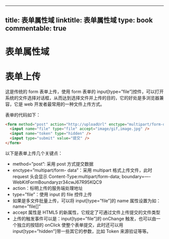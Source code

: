 
---
title: 表单属性域
linktitle: 表单属性域
type: book
commentable: true
---

# 表单属性域

# 表单上传

这是传统的 form 表单上传，使用 form 表单的 input[type=”file”]控件，可以打开系统的文件选择对话框，从而达到选择文件并上传的目的，它的好处是多浏览器兼容，它是 web 开发者最常用的一种文件上传方式。

表单的代码如下：

```html
<form method="post" action="http://uploadUrl" enctype="multipart/form-data">
  <input name="file" type="file" accept="image/gif,image.jpg" />
  <input name="token" type="hidden" />
  <input type="submit" value="提交" />
</form>
```

以下是表单上传几个关键点：

- method=”post”: 采用 post 方式提交数据
- enctype=”multipart/form- data”：采用 multipart 格式上传文件，此时 request 头会显示 Content-Type:multipart/form-data; boundary=—-WebKitFormBoundaryzr34cwJ67R95KQC9
- action：标明上传的服务端处理地址
- type=”file”：使用 input 的 file 控件上传
- 如果是多文件批量上传，可以将 input[type=”file”]的 name 属性设置为如：name=”file[]”
- accept 属性是 HTML5 的新属性，它规定了可通过文件上传提交的文件类型
- 上传的触发事件可以是：input[type=”file”]的 onChange 触发，也可以由一个独立的按钮的 onClick 使整个表单提交，此时还可以用 input[type=”hidden”]带一些其它的参数，比如 Token 来源验证等等。

    